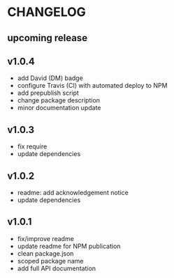 # CHANGELOG

## upcoming release

## v1.0.4

- add David (DM) badge
- configure Travis (CI) with automated deploy to NPM
- add prepublish script
- change package description
- minor documentation update

## v1.0.3

- fix require
- update dependencies

## v1.0.2

- readme: add acknowledgement notice
- update dependencies

## v1.0.1

- fix/improve readme
- update readme for NPM publication
- clean package.json
- scoped package name
- add full API documentation
